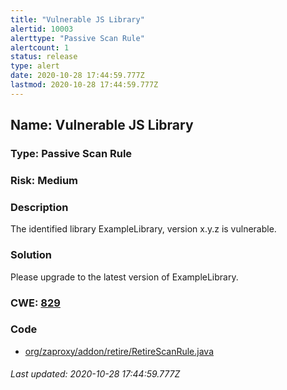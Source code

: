 ```yaml
---
title: "Vulnerable JS Library"
alertid: 10003
alerttype: "Passive Scan Rule"
alertcount: 1
status: release
type: alert
date: 2020-10-28 17:44:59.777Z
lastmod: 2020-10-28 17:44:59.777Z
---
```

## Name: Vulnerable JS Library

### Type: Passive Scan Rule

### Risk: Medium

### Description

The identified library ExampleLibrary, version x.y.z is vulnerable.

### Solution

Please upgrade to the latest version of ExampleLibrary.

### CWE: [829](https://cwe.mitre.org/data/definitions/829.html)

### Code

 * [org/zaproxy/addon/retire/RetireScanRule.java](https://github.com/zaproxy/zap-extensions/blob/master/addOns/retire/src/main/java/org/zaproxy/addon/retire/RetireScanRule.java)

###### Last updated: 2020-10-28 17:44:59.777Z

